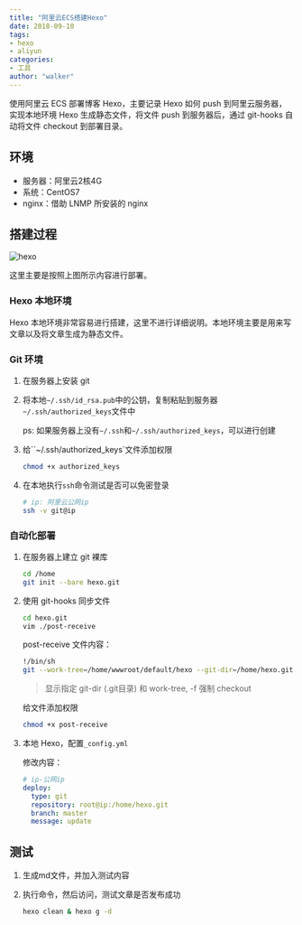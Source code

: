 ```yaml
---
title: "阿里云ECS搭建Hexo"
date: 2018-09-10
tags: 
- hexo
- aliyun
categories: 
- 工具
author: "walker"
---
```


使用阿里云 ECS 部署博客 Hexo，主要记录 Hexo 如何 push 到阿里云服务器，实现本地环境 Hexo 生成静态文件，将文件 push 到服务器后，通过 git-hooks 自动将文件 checkout 到部署目录。

## 环境

- 服务器：阿里云2核4G
- 系统：CentOS7
- nginx：借助 LNMP 所安装的 nginx

<!--more-->

## 搭建过程

![hexo](https://walker911-1256994604.cos.ap-shanghai.myqcloud.com/blog%2Fhexo.png)

这里主要是按照上图所示内容进行部署。

### Hexo 本地环境

Hexo 本地环境非常容易进行搭建，这里不进行详细说明。本地环境主要是用来写文章以及将文章生成为静态文件。

### Git 环境

1. 在服务器上安装 git

2. 将本地`~/.ssh/id_rsa.pub`中的公钥，复制粘贴到服务器`~/.ssh/authorized_keys`文件中

    ps: 如果服务器上没有`~/.ssh`和`~/.ssh/authorized_keys`，可以进行创建

3. 给``~/.ssh/authorized_keys`文件添加权限

    ```bash
    chmod +x authorized_keys
    ```

4. 在本地执行`ssh`命令测试是否可以免密登录

    ```bash
    # ip: 阿里云公网ip
    ssh -v git@ip
    ```

### 自动化部署

1. 在服务器上建立 git 裸库

    ```bash
    cd /home
    git init --bare hexo.git
    ```

2. 使用 git-hooks 同步文件

    ```bash
    cd hexo.git
    vim ./post-receive
    ```

    post-receive 文件内容：

    ```bash
    !/bin/sh
    git --work-tree=/home/wwwroot/default/hexo --git-dir=/home/hexo.git checkout -f
    ```
    > 显示指定 git-dir (.git目录) 和 work-tree, -f 强制 checkout

    给文件添加权限

    ```bash
    chmod +x post-receive
    ```

3. 本地 Hexo，配置`_config.yml`

    修改内容：

    ```yaml
    # ip-公网ip
    deploy:
      type: git
      repository: root@ip:/home/hexo.git
      branch: master
      message: update
    ```

## 测试

1. 生成md文件，并加入测试内容

2. 执行命令，然后访问，测试文章是否发布成功

    ```bash
    hexo clean & hexo g -d
    ```


